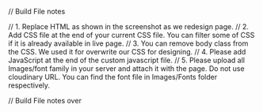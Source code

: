 // Build File notes 

// 1. Replace HTML as shown in the screenshot as we redesign page.
// 2. Add CSS file at the end of your current CSS file. You can filter some of CSS if it is already available in live page.
// 3. You can remove body class from the CSS. We used it for overwrite our CSS for designing.
// 4. Please add JavaScript at the end of the custom javascript file.
// 5. Please upload all Images/font family in your server and attach it with the page. Do not use cloudinary URL. You can find the font file in Images/Fonts folder respectively.

// Build File notes over